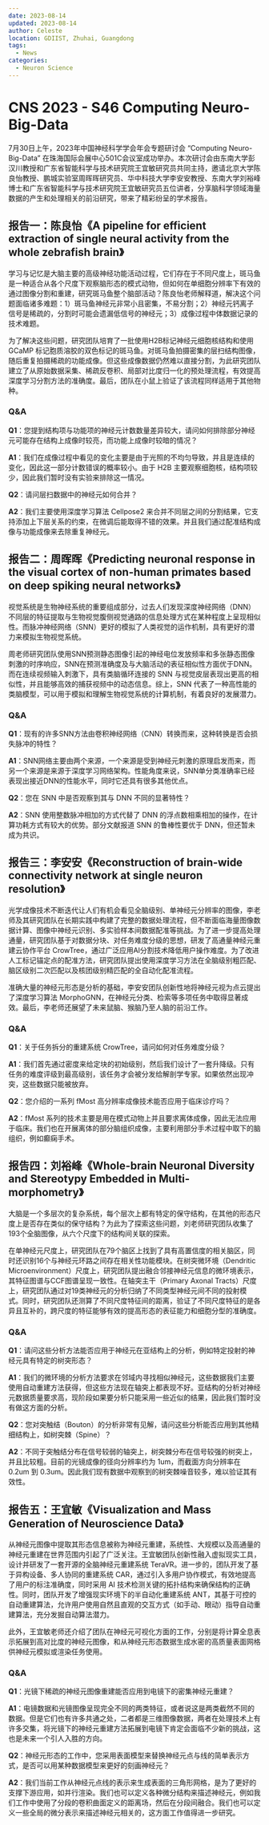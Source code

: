 ```yaml
---
date: 2023-08-14
updated: 2023-08-14
author: Celeste
location: GDIIST, Zhuhai, Guangdong
tags:
  - News
categories:
  - Neuron Science
---
```


# CNS 2023 - S46 Computing Neuro-Big-Data

7月30日上午，2023年中国神经科学学会年会专题研讨会 “Computing Neuro-Big-Data” 在珠海国际会展中心501C会议室成功举办。本次研讨会由东南大学彭汉川教授和广东省智能科学与技术研究院王宜敏研究员共同主持，邀请北京大学陈良怡教授、鹏城实验室周晖晖研究员、华中科技大学李安安教授、东南大学刘裕峰博士和广东省智能科学与技术研究院王宜敏研究员五位讲者，分享脑科学领域海量数据的产生和处理相关的前沿研究，带来了精彩纷呈的学术报告。

<!-- end -->

## 报告一：陈良怡《A pipeline for efficient extraction of single neural activity from the whole zebrafish brain》

学习与记忆是大脑主要的高级神经功能活动过程，它们存在于不同尺度上，斑马鱼是一种适合从各个尺度下观察脑形态的模式动物，但如何在单细胞分辨率下有效的通过图像分割和重建，研究斑马鱼整个脑部活动？陈良怡老师解释道，解决这个问题面临诸多难题：1）斑马鱼神经元非常小且密集，不易分割；2）神经元钙离子信号是稀疏的，分割时可能会遗漏低信号的神经元；3）成像过程中体数据记录的技术难题。

为了解决这些问题，研究团队培育了一批使用H2B标记神经元细胞核结构和使用GCaMP 标记胞质溶胶的双色标记的斑马鱼。对斑马鱼拍摄密集的层扫结构图像，随后重复拍摄稀疏的功能成像。但这些成像数据仍然难以直接分割，为此研究团队建立了从原始数据采集、稀疏反卷积、局部对比度归一化的预处理流程，有效提高深度学习分割方法的准确度。最后，团队在小鼠上验证了该流程同样适用于其他物种。

### Q&A

**Q1**：您提到结构项与功能项的神经元计数数量差异较大，请问如何排除部分神经元可能存在结构上成像时较亮，而功能上成像时较暗的情况？

**A1**：我们在成像过程中看见的变化主要是由于光照的不均匀导致，并且是连续的变化，因此这一部分计数错误的概率较小。由于 H2B 主要观察细胞核，结构项较少，因此我们暂时没有实验来排除这一情况。

**Q2**：请问层扫数据中的神经元如何合并？

**A2**：我们主要使用深度学习算法 Cellpose2 来合并不同层之间的分割结果，它支持添加上下层关系的约束，在微调后能取得不错的效果。并且我们通过配准结构成像与功能成像来去除重复神经元。

## 报告二：周晖晖《Predicting neuronal response in the visual cortex of non-human primates based on deep spiking neural networks》

视觉系统是生物神经系统的重要组成部分，过去人们发现深度神经网络（DNN）不同层的特征提取与生物视觉腹侧视觉通路的信息处理方式在某种程度上呈现相似性。而脉冲神经网络（SNN）更好的模拟了人类视觉的运作机制，具有更好的潜力来模拟生物视觉系统。

周老师研究团队使用SNN预测静态图像引起的神经电位发放频率和多张静态图像刺激的时序响应，SNN在预测准确度及与大脑活动的表征相似性方面优于DNN。而在连续视频输入刺激下，具有类脑循环连接的 SNN 与视觉皮层表现出更高的相似性，并且能够高效的捕获视频中的动态信息。综上，SNN 代表了一种高性能的类脑模型，可以用于模拟和理解生物视觉系统的计算机制，有着良好的发展潜力。

### Q&A

**Q1**：现有的许多SNN方法由卷积神经网络（CNN）转换而来，这种转换是否会损失脉冲的特性？

**A1**：SNN网络主要由两个来源，一个来源是受到神经元刺激的原理启发而来，而另一个来源是来源于深度学习网络架构。性能角度来说，SNN单分类准确率已经表现出接近DNN的性能水平，同时它还具有很多其他优点。

**Q2**：您在 SNN 中是否观察到其与 DNN 不同的显著特性？

**A2**：SNN 使用整数脉冲相加的方式代替了 DNN 的浮点数相乘相加的操作，在计算功耗方式有较大的优势。部分文献报道 SNN 的鲁棒性要优于 DNN，但还暂未成为共识。

## 报告三：李安安《Reconstruction of brain-wide connectivity network at single neuron resolution》

光学成像技术不断迭代让人们有机会看见全脑级别、单神经元分辨率的图像，李老师及其研究团队在长期实践中构建了完整的数据处理流程，但不断面临海量图像数据计算、图像中神经元识别、多实验样本间数据配准等挑战。为了进一步提高处理通量，研究团队基于对数据分块、对任务难度分级的思想，研发了高通量神经元重建云协作平台 CrowTree，通过广泛应用AI分割技术降低用户操作难度。为了改进人工标记锚定点的配准方法，研究团队提出使用深度学习方法在全脑级别粗匹配、脑区级别二次匹配以及核团级别精匹配的全自动化配准流程。

准确大量的神经元形态是分析的基础，李安安团队创新性地将神经元视为点云提出了深度学习算法 MorphoGNN，在神经元分类、检索等多项任务中取得显著成效。最后，李老师还展望了未来鼠脑、猴脑乃至人脑的前沿工作。

### Q&A

**Q1**：关于任务拆分的重建系统 CrowTree，请问如何对任务难度分级？

**A1**：我们首先通过密度来给定块的初始级别，然后我们设计了一套升降级。只有任务的难度评级到最高级别，该任务才会被分发给解剖学专家。如果依然出现冲突，这些数据只能被放弃。

**Q2**：您介绍的一系列 fMost 高分辨率成像技术能否应用于临床诊疗吗？

**A2**：fMost 系列的技术主要是用在模式动物上并且要求离体成像，因此无法应用于临床。我们也在开展离体的部分脑组织成像，主要利用部分手术过程中取下的脑组织，例如癫痫手术。

## 报告四：刘裕峰《Whole-brain Neuronal Diversity and Stereotypy Embedded in Multi-morphometry》

大脑是一个多层次的复杂系统，每个层次上都有特定的保守结构，在其他的形态尺度上是否存在类似的保守结构？为此为了探索这些问题，刘老师研究团队收集了193个全脑图像，从六个尺度下的结构间关联的探索。

在单神经元尺度上，研究团队在79个脑区上找到了具有高置信度的相关脑区，同时还识别16个与神经元环路之间存在相关性功能模块。在树突微环境（Dendritic Microenvironment）尺度上，研究团队提出融合邻接神经元信息的微环境表示，其特征图谱与CCF图谱呈现一致性。在轴突主干（Primary Axonal Tracts）尺度上，研究团队通过对19类神经元的分析归纳了不同类型神经元间不同的投射模式。同时，研究团队还测算了不同尺度特征间的距离，验证了不同尺度特征的是各异且互补的，跨尺度的特征能够有效的提高形态的表征能力和细胞分型的准确度。

### Q&A

**Q1**：请问这些分析方法能否应用于神经元在亚结构上的分析，例如特定投射的神经元具有特定的树突形态？

**A1**：我们的微环境的分析方法要求在邻域内寻找相似神经元，这些数据我们主要使用自动重建方法获得，但这些方法现在轴突上都表现不好。亚结构的分析对神经元数据质量要求高，现阶段如果要分析只能采用一些近似的结果，因此我们暂时没有做这方面的分析。

**Q2**：您对突触结（Bouton）的分析非常有见解，请问这些分析能否应用到其他精细结构上，如树突棘（Spine）？

**A2**：不同于突触结分布在信号较弱的轴突上，树突棘分布在信号较强的树突上，并且比较粗。目前的光镜成像的径向分辨率约为 1um，而截面方向分辨率在 0.2um 到 0.3um。因此我们现有数据中观察到的树突棘噪音较多，难以验证其有效性。

## 报告五：王宜敏《Visualization and Mass Generation of Neuroscience Data》

从神经元图像中提取其形态信息被称为神经元重建，系统性、大规模以及高通量的神经元重建在世界范围内引起了广泛关注。王宜敏团队创新性融入虚拟现实工具，设计并研发了一套开源的全脑神经元重建系统 TeraVR。进一步的，团队开发了基于异构设备、多人协同的重建系统 CAR，通过引入多用户协作模式，有效地提高了用户的标注准确度，同时采用 AI 技术检测关键的拓扑结构来确保结构的正确性。同时，团队开发了增强现实环境下的半自动化重建系统 ANT，其基于可控的自动重建算法，允许用户使用自然且直观的交互方式（如手动、眼动）指导自动重建算法，充分发掘自动算法潜力。

此外，王宜敏老师还介绍了团队在神经元可视化方面的工作，分别是将计算全息表示拓展到高对比度的神经元图像，和从神经元形态数据生成水密的高质量表面网格供神经元模拟或渲染任务使用。

### Q&A

**Q1**：光镜下稀疏的神经元图像重建能否应用到电镜下的密集神经元重建？

**A1**：电镜数据和光镜图像呈现完全不同的两类特征，或者说这是两类截然不同的数据。但是它们也有许多共通之处，二者都是三维图像数据，两者在处理技术上有许多交集，将光镜下的神经元重建方法拓展到电镜下肯定会面临不少新的挑战，这也是未来一个引人入胜的方向。

**Q2**：神经元形态的工作中，您采用表面模型来替换神经元点与线的简单表示方式，是否可以用某种数据模型来更好的刻画神经元？

**A2**：我们当前工作从神经元点线的表示来生成表面的三角形网格，是为了更好的支撑下游应用，如并行渲染。我们也可以定义各种微分结构来描述神经元，例如我们工作中使用了分段的卷积曲面定义的距离场，然后在分段间融合。我们也可以定义一些全局的微分表示来描述神经元相关的，这方面工作值得进一步研究。
